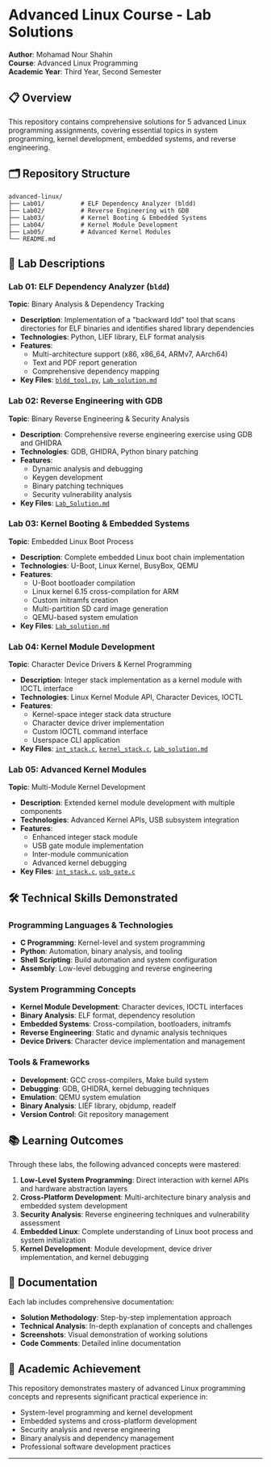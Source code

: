 # Advanced Linux Course - Lab Solutions

**Author**: Mohamad Nour Shahin  
**Course**: Advanced Linux Programming  
**Academic Year**: Third Year, Second Semester  

## 📋 Overview

This repository contains comprehensive solutions for 5 advanced Linux programming assignments, covering essential topics in system programming, kernel development, embedded systems, and reverse engineering.

## 🗂️ Repository Structure

```log
advanced-linux/
├── Lab01/          # ELF Dependency Analyzer (bldd)
├── Lab02/          # Reverse Engineering with GDB
├── Lab03/          # Kernel Booting & Embedded Systems
├── Lab04/          # Kernel Module Development
├── Lab05/          # Advanced Kernel Modules
└── README.md
```

## 🚀 Lab Descriptions

### Lab 01: ELF Dependency Analyzer (`bldd`)

**Topic**: Binary Analysis & Dependency Tracking

- **Description**: Implementation of a "backward ldd" tool that scans directories for ELF binaries and identifies shared library dependencies
- **Technologies**: Python, LIEF library, ELF format analysis
- **Features**:
  - Multi-architecture support (x86, x86_64, ARMv7, AArch64)
  - Text and PDF report generation
  - Comprehensive dependency mapping
- **Key Files**: [`bldd_tool.py`](Lab01/bldd_tool.py), [`Lab_solution.md`](Lab01/Lab_solution.md)

### Lab 02: Reverse Engineering with GDB

**Topic**: Binary Reverse Engineering & Security Analysis

- **Description**: Comprehensive reverse engineering exercise using GDB and GHIDRA
- **Technologies**: GDB, GHIDRA, Python binary patching
- **Features**:
  - Dynamic analysis and debugging
  - Keygen development
  - Binary patching techniques
  - Security vulnerability analysis
- **Key Files**: [`Lab_Solution.md`](Lab02/Lab_Solution.md)

### Lab 03: Kernel Booting & Embedded Systems

**Topic**: Embedded Linux Boot Process

- **Description**: Complete embedded Linux boot chain implementation
- **Technologies**: U-Boot, Linux Kernel, BusyBox, QEMU
- **Features**:
  - U-Boot bootloader compilation
  - Linux kernel 6.15 cross-compilation for ARM
  - Custom initramfs creation
  - Multi-partition SD card image generation
  - QEMU-based system emulation
- **Key Files**: [`Lab_solution.md`](Lab03/Lab_solution.md)

### Lab 04: Kernel Module Development

**Topic**: Character Device Drivers & Kernel Programming

- **Description**: Integer stack implementation as a kernel module with IOCTL interface
- **Technologies**: Linux Kernel Module API, Character Devices, IOCTL
- **Features**:
  - Kernel-space integer stack data structure
  - Character device driver implementation
  - Custom IOCTL command interface
  - Userspace CLI application
- **Key Files**: [`int_stack.c`](Lab04/int_stack.c), [`kernel_stack.c`](Lab04/kernel_stack.c), [`Lab_solution.md`](Lab04/Lab_solution.md)

### Lab 05: Advanced Kernel Modules

**Topic**: Multi-Module Kernel Development

- **Description**: Extended kernel module development with multiple components
- **Technologies**: Advanced Kernel APIs, USB subsystem integration
- **Features**:
  - Enhanced integer stack module
  - USB gate module implementation
  - Inter-module communication
  - Advanced kernel debugging
- **Key Files**: [`int_stack.c`](Lab05/int_stack.c), [`usb_gate.c`](Lab05/usb_gate.c)

## 🛠️ Technical Skills Demonstrated

### Programming Languages & Technologies

- **C Programming**: Kernel-level and system programming
- **Python**: Automation, binary analysis, and tooling
- **Shell Scripting**: Build automation and system configuration
- **Assembly**: Low-level debugging and reverse engineering

### System Programming Concepts

- **Kernel Module Development**: Character devices, IOCTL interfaces
- **Binary Analysis**: ELF format, dependency resolution
- **Embedded Systems**: Cross-compilation, bootloaders, initramfs
- **Reverse Engineering**: Static and dynamic analysis techniques
- **Device Drivers**: Character device implementation and management

### Tools & Frameworks

- **Development**: GCC cross-compilers, Make build system
- **Debugging**: GDB, GHIDRA, kernel debugging techniques
- **Emulation**: QEMU system emulation
- **Binary Analysis**: LIEF library, objdump, readelf
- **Version Control**: Git repository management

## 📚 Learning Outcomes

Through these labs, the following advanced concepts were mastered:

1. **Low-Level System Programming**: Direct interaction with kernel APIs and hardware abstraction layers
2. **Cross-Platform Development**: Multi-architecture binary analysis and embedded system development
3. **Security Analysis**: Reverse engineering techniques and vulnerability assessment
4. **Embedded Linux**: Complete understanding of Linux boot process and system initialization
5. **Kernel Development**: Module development, device driver implementation, and kernel debugging

## 📖 Documentation

Each lab includes comprehensive documentation:

- **Solution Methodology**: Step-by-step implementation approach
- **Technical Analysis**: In-depth explanation of concepts and challenges
- **Screenshots**: Visual demonstration of working solutions
- **Code Comments**: Detailed inline documentation

## 🎯 Academic Achievement

This repository demonstrates mastery of advanced Linux programming concepts and represents significant practical experience in:

- System-level programming and kernel development
- Embedded systems and cross-platform development
- Security analysis and reverse engineering
- Binary analysis and dependency management
- Professional software development practices

---
